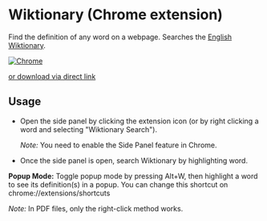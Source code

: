# Wiktionary (Chrome extension)

Find the definition of any word on a webpage. Searches the [English Wiktionary](https://en.wiktionary.org).

[![Chrome](https://storage.googleapis.com/web-dev-uploads/image/WlD8wC6g8khYWPJUsQceQkhXSlv1/UV4C4ybeBTsZt43U4xis.png "Chrome")](https://chrome.google.com/webstore/detail/wiktionary/cgeoeehlcbijkefhlmcnoahlelccfndj)

[or download via direct link](https://github.com/danial23/wiktionary-chrome-extension/releases/download/v0.2.0/wiktionary-sidepanel-extension.crx)

## Usage

 - Open the side panel by clicking the extension icon (or by right clicking a word and selecting "Wiktionary Search").

   _Note:_ You need to enable the Side Panel feature in Chrome.
   
 - Once the side panel is open, search Wiktionary by highlighting word.

**Popup Mode:** Toggle popup mode by pressing Alt+W, then highlight a word to see its definition(s) in a popup. You can change this shortcut on chrome://extensions/shortcuts

_Note:_ In PDF files, only the right-click method works.

